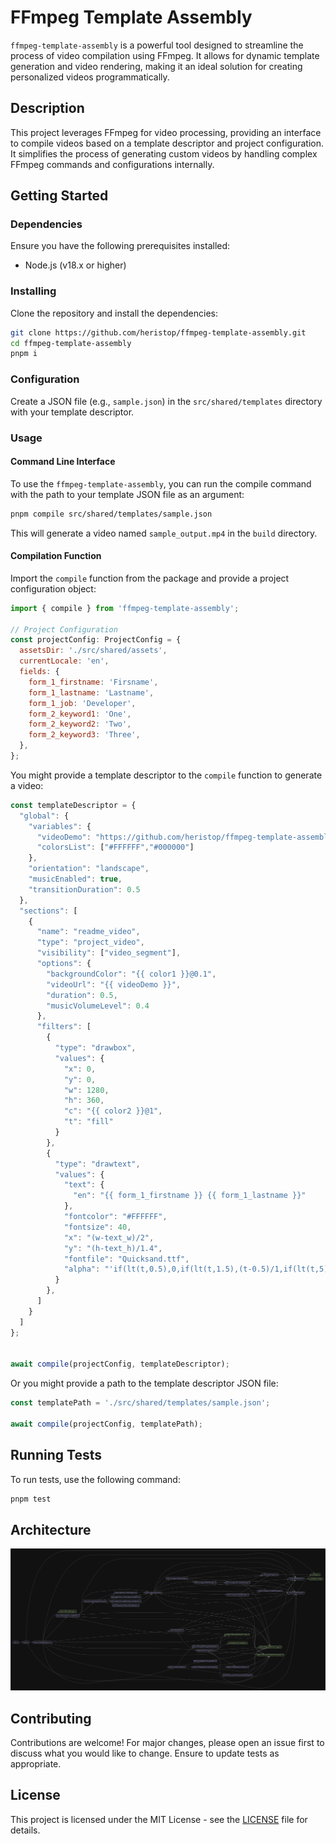 # FFmpeg Template Assembly

`ffmpeg-template-assembly` is a powerful tool designed to streamline the process of video compilation using FFmpeg. It allows for dynamic template generation and video rendering, making it an ideal solution for creating personalized videos programmatically.

## Description

This project leverages FFmpeg for video processing, providing an interface to compile videos based on a template descriptor and project configuration. It simplifies the process of generating custom videos by handling complex FFmpeg commands and configurations internally.

## Getting Started

### Dependencies

Ensure you have the following prerequisites installed:

- Node.js (v18.x or higher)

### Installing

Clone the repository and install the dependencies:

```bash
git clone https://github.com/heristop/ffmpeg-template-assembly.git
cd ffmpeg-template-assembly
pnpm i
```

### Configuration

Create a JSON file (e.g., `sample.json`) in the `src/shared/templates` directory with your template descriptor.

### Usage

#### Command Line Interface

To use the `ffmpeg-template-assembly`, you can run the compile command with the path to your template JSON file as an argument:

```bash
pnpm compile src/shared/templates/sample.json
```

This will generate a video named `sample_output.mp4` in the `build` directory.

#### Compilation Function

Import the `compile` function from the package and provide a project configuration object:

```javascript
import { compile } from 'ffmpeg-template-assembly';

// Project Configuration
const projectConfig: ProjectConfig = {
  assetsDir: './src/shared/assets',
  currentLocale: 'en',
  fields: {
    form_1_firstname: 'Firsname',
    form_1_lastname: 'Lastname',
    form_1_job: 'Developer',
    form_2_keyword1: 'One',
    form_2_keyword2: 'Two',
    form_2_keyword3: 'Three',
  },
};
```

You might provide a template descriptor to the `compile` function to generate a video:

```javascript
const templateDescriptor = {
  "global": {
    "variables": {
      "videoDemo": "https://github.com/heristop/ffmpeg-template-assembly/raw/develop/src/shared/assets/videos/earth.mp4",
      "colorsList": ["#FFFFFF","#000000"]
    },
    "orientation": "landscape",
    "musicEnabled": true,
    "transitionDuration": 0.5
  },
  "sections": [
    {
      "name": "readme_video",
      "type": "project_video",
      "visibility": ["video_segment"],
      "options": {
        "backgroundColor": "{{ color1 }}@0.1",
        "videoUrl": "{{ videoDemo }}",
        "duration": 0.5,
        "musicVolumeLevel": 0.4
      },
      "filters": [
        {
          "type": "drawbox",
          "values": {
            "x": 0,
            "y": 0,
            "w": 1280,
            "h": 360,
            "c": "{{ color2 }}@1",
            "t": "fill"
          }
        },
        {
          "type": "drawtext",
          "values": {
            "text": {
              "en": "{{ form_1_firstname }} {{ form_1_lastname }}"
            },
            "fontcolor": "#FFFFFF",
            "fontsize": 40,
            "x": "(w-text_w)/2",
            "y": "(h-text_h)/1.4",
            "fontfile": "Quicksand.ttf",
            "alpha": "'if(lt(t,0.5),0,if(lt(t,1.5),(t-0.5)/1,if(lt(t,5),1,if(lt(t,7),(1-(t-6))/1,0))))'"
          }
        },
      ]
    }
  ]
};


await compile(projectConfig, templateDescriptor);
```

Or you might provide a path to the template descriptor JSON file:

```javascript
const templatePath = './src/shared/templates/sample.json';

await compile(projectConfig, templatePath);
```

## Running Tests

To run tests, use the following command:

```bash
pnpm test
```

## Architecture

[![Architecture](graph.svg)](graph.svg)

## Contributing

Contributions are welcome! For major changes, please open an issue first to discuss what you would like to change. Ensure to update tests as appropriate.

## License

This project is licensed under the MIT License - see the [LICENSE](LICENSE) file for details.
